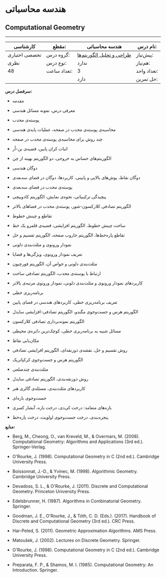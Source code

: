 # هندسه محاسباتی
## Computational Geometry
_______________________________________________________________________________
| کارشناسی      | مقطع:       | هندسه محاسباتی                                                                 | نام درس:    |
| ------------- | ----------- | ------------------------------------------------------------------------------ | ----------- |
| تخصصی اختیاری | گروه درس:   | [طراحی و تحلیل الگوریتم‌ها](../mandatory/Design-and-Analysis-of-Algorithms.md) | پیش‌نیاز:   |
| نظری          | نوع درس:    | ندارد                                                                          | هم‌نیاز:    |
| 48            | تعداد ساعت: | 3                                                                              | تعداد واحد: |
|               |             |  دارد                                                                          | حل تمرین:   |

**سرفصل درس:**


- مقدمه 

- معرفی درس، نمونه مسائل هندسی

- پوسته‌ی محدب 

- محاسبه‌ی پوسته‌ی محدب در صفحه، عملیات پایه‌ی هندسی

- چند روش برای محاسبه‌ی پوسته‌ی محدب در صفحه

- اثبات کران پایین، قضیه‌ی بن-اُر

- الگوریتم‌های حساس به خروجی، دو الگوریتم بهینه از چن

- دوگان هندسی 

- دوگان نقاط، پوش‌های بالایی و پایینی، کاربردها، دوگان در فضای سه‌بعدی

- پوسته‌ی محدب در فضای سه‌بعدی 

- پیچیدگی ترکیبیاتی، نحوه‌ی نمایش، الگوریتم کادوپیچی

- الگوریتم تصادفی کلارکسون-شور، پوسته‌ی محدب در فضاهای بالاتر

- تقاطع و چینش خطوط 

- ساخت چینش خطوط، الگوریتم افزایشی، قضیه‌ی قلمرو یک خط

- تقاطع پاره‌خط‌ها، الگوریتم جاروب صفحه، الگوریتم تقسیم و حل

- نمودار ورونوی و مثلث‌بندی دلونی 

- تعریف نمودار ورونوی، ویژگی‌ها و قضایا

- مثلث‌بندی دلونی و خواص آن، الگوریتم فورچیون

- ارتباط با پوسته‌ی محدب، الگوریتم تصادفی ساخت

- کاربردهای نمودار ورونوی و مثلث‌بندی دلونی، نمودار ورونوی مرتبه‌ی بالاتر

- برنامه‌ریزی خطی 

- تعریف برنامه‌ریزی خطی، کاربردهای هندسی در فضای پایین

- الگوریتم هرس و جست‌وجوی مگیدو، الگوریتم تصادفی-افزایشی سایدل

- الگوریتم نمونه‌برداری تصادفی کلارکسون

- مسائل شبیه به برنامه‌ریزی خطی، کوچک‌ترین دایره‌ی محیطی

- مکان‌یابی نقاط 

- روش تقسیم و حل، نقشه‌ی ذوزنقه‌ای، الگوریتم افزایشی تصادفی

- الگوریتم هرس و جست‌وجوی کرکپاتریک

- مثلث‌بندی چندضلعی 

- روش ذوزنقه‌بندی، الگوریتم تصادفی سایدل

- کاربردهای مثلث‌بندی، مسئله‌ی گالری هنر

- جست‌وجوی بازه‌ای 

- بازه‌های متعامد: درخت کی‌دی، درخت بازه، آبشار کسری

- پنجره‌بندی، درخت جست‌وجوی اولویت، درخت پاره‌خط

**منابع:**

- Berg, M., Cheong, O., van Kreveld, M., & Overmars, M. (2008). Computational Geometry: Algorithms and Applications (3rd ed.). Springer-Verlag.

- O'Rourke, J. (1998). Computational Geometry in C (2nd ed.). Cambridge University Press.

- Boissonnat, J.-D., & Yvinec, M. (1998). Algorithmic Geometry. Cambridge University Press.

- Devadoss, S. L., & O'Rourke, J. (2011). Discrete and Computational Geometry. Princeton University Press.

- Edelsbrunner, H. (1987). Algorithms in Combinatorial Geometry. Springer.

- Goodman, J. E., O'Rourke, J., & Tóth, C. D. (Eds.). (2017). Handbook of Discrete and Computational Geometry (3rd ed.). CRC Press.

- Har-Peled, S. (2011). Geometric Approximation Algorithms. AMS Press.

- Matoušek, J. (2002). Lectures on Discrete Geometry. Springer.

- O'Rourke, J. (1998). Computational Geometry in C (2nd ed.). Cambridge University Press.

- Preparata, F. P., & Shamos, M. I. (1985). Computational Geometry: An Introduction. Springer.

